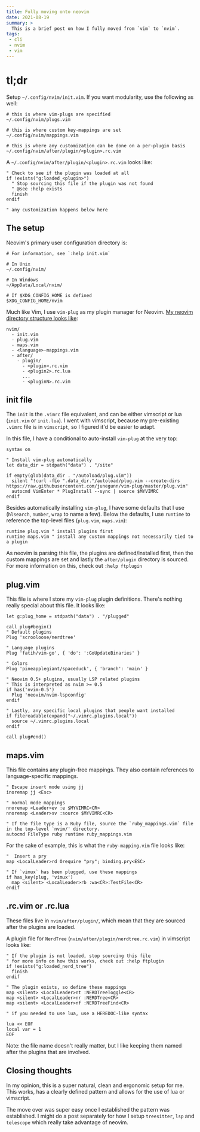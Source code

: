 ```yaml
---
title: Fully moving onto neovim
date: 2021-08-19
summary: >
  This is a brief post on how I fully moved from `vim` to `nvim`.
tags:
 - cli
 - nvim
 - vim
---
```


# tl;dr

Setup `~/.config/nvim/init.vim`. If you want modularity, use the following as well:

```
# this is where vim-plugs are specified
~/.config/nvim/plugs.vim

# this is where custom key-mappings are set
~/.config/nvim/mappings.vim

# this is where any customization can be done on a per-plugin basis
~/.config/nvim/after/plugin/<plugin>.rc.vim
```

A `~/.config/nvim/after/plugin/<plugin>.rc.vim` looks like:

```vim
" Check to see if the plugin was loaded at all
if !exists("g:loaded_<plugin>")
  " Stop sourcing this file if the plugin was not found
  " @see :help exists
  finish
endif

" any customization happens below here
```

## The setup

Neovim's primary user configuration directory is:

```
# For information, see `:help init.vim`

# In Unix
~/.config/nvim/

# In Windows
~/AppData/Local/nvim/

# If $XDG_CONFIG_HOME is defined
$XDG_CONFIG_HOME/nvim
```

Much like Vim, I use `vim-plug` as my plugin manager for Neovim.  [My neovim directory structure looks like](https://github.com/hectron/dotfiles/tree/235d0757964bbdf2ce8b7495d38f330368d869db/nvim/.config/nvim):

```
nvim/
  - init.vim
  - plug.vim
  - maps.vim
  - <language>-mappings.vim
  - after/
    - plugin/
      - <plugin>.rc.vim
      - <plugin2>.rc.lua
      ...
      - <pluginN>.rc.vim
```

## init file

The `init` is the `.vimrc` file equivalent, and can be either vimscript or lua (`init.vim` or `init.lua`). I went with vimscript, because my pre-existing `.vimrc` file is in `vimscript`, so I figured it'd be easier to adapt.

In this file, I have a conditional to auto-install `vim-plug` at the very top:

```vim
syntax on

" Install vim-plug automatically
let data_dir = stdpath("data") . "/site"

if empty(glob(data_dir . "/autoload/plug.vim"))
  silent "!curl -fLo ".data_dir."/autoload/plug.vim --create-dirs https://raw.githubusercontent.com/junegunn/vim-plug/master/plug.vim"
  autocmd VimEnter * PlugInstall --sync | source $MYVIMRC
endif
```

Besides automatically installing `vim-plug`, I have some defaults that I use (`hlsearch`, `number`, `wrap` to name a few). Below the defaults, I use `runtime` to reference the top-level files (`plug.vim`, `maps.vim`):

```vim
runtime plug.vim " install plugins first
runtime maps.vim " install any custom mappings not necessarily tied to a plugin
```

As neovim is parsing this file, the plugins are defined/installed first, then the custom mappings are set and lastly the `after/plugin` directory is sourced. For more information on this, check out `:help ftplugin`

## plug.vim

This file is where I store my `vim-plug` plugin definitions. There's nothing really special about this file. It looks like:

```vim
let g:plug_home = stdpath("data") . "/plugged"

call plug#begin()
" Default plugins
Plug 'scrooloose/nerdtree'

" Language plugins
Plug 'fatih/vim-go', { 'do': ':GoUpdateBinaries' }

" Colors
Plug 'pineapplegiant/spaceduck', { 'branch': 'main' }

" Neovim 0.5+ plugins, usually LSP related plugins
" This is interpreted as nvim >= 0.5
if has('nvim-0.5')
  Plug 'neovim/nvim-lspconfig'
endif

" Lastly, any specific local plugins that people want installed
if filereadable(expand("~/.vimrc.plugins.local"))
  source ~/.vimrc.plugins.local
endif

call plug#end()
```

## maps.vim

This file contains any plugin-free mappings. They also contain references to language-specific mappings.

```vim
" Escape insert mode using jj
inoremap jj <Esc>

" normal mode mappings
nnoremap <Leader>ev :e $MYVIMRC<CR>
nnoremap <Leader>sv :source $MYVIMRC<CR>

" If the file type is a Ruby file, source the `ruby_mappings.vim` file in the top-level `nvim/' directory.
autocmd FileType ruby runtime ruby_mappings.vim

```

For the sake of example, this is what the `ruby-mapping.vim` file looks like:

```vim
"  Insert a pry
map <LocalLeader>rd Orequire "pry"; binding.pry<ESC>

" If `vimux` has been plugged, use these mappings
if has_key(plug, 'vimux') 
  map <silent> <LocalLeader>rb :wa<CR>:TestFile<CR>
endif
```

## <plugin>.rc.vim or <plugin>.rc.lua

These files live in `nvim/after/plugin/`, which mean that they are sourced after the plugins are loaded.

A plugin file for `NerdTree` (`nvim/after/plugin/nerdtree.rc.vim`) in vimscript looks like:

```vim
" If the plugin is not loaded, stop sourcing this file
" for more info on how this works, check out :help ftplugin
if !exists("g:loaded_nerd_tree")
  finish
endif

" The plugin exists, so define these mappings
map <silent> <LocalLeader>nt :NERDTreeToggle<CR>
map <silent> <LocalLeader>nr :NERDTree<CR>
map <silent> <LocalLeader>nf :NERDTreeFind<CR>

" if you needed to use lua, use a HEREDOC-like syntax

lua << EOF
local var = 1
EOF
```

Note: the file name doesn't really matter, but I like keeping them named after the plugins that are involved.

## Closing thoughts

In my opinion, this is a super natural, clean and ergonomic setup for me. This works, has a clearly defined pattern and allows for the use of lua or vimscript.

The move over was super easy once I established the pattern was established. I might do a post separately for how I setup `treesitter`, `lsp` and `telescope` which really take advantage of neovim.

